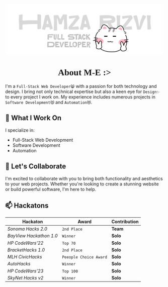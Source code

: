 ![name](https://github.com/mostuselessboy/mostuselessboy/blob/main/txt/header.png?raw=true)
<h1 align="center" style="font-family: cursive;">About M-E :></h1>

I'm a `Full-Stack Web Developer😸` with a passion for both technology and design. I bring not only technical expertise but also a keen eye for `Design✨` to every project I work on. My experience includes numerous projects in `Software Development😾` and `Automation😻`.



## 🔧 What I Work On

I specialize in:

- Full-Stack Web Development
- Software Development
- Automation

## 🤝 Let's Collaborate

I'm excited to collaborate with you to bring both functionality and aesthetics to your web projects. Whether you're looking to create a stunning website or build powerful software, I'm here to help.

## 📫 Hackatons

Hackaton | Award | Contribution
--- | --- | ---
*Sonoma Hacks 2.0* | `2nd Place` | **Team**
*BayView Hackathon 1.0* | `Winner` | **Solo**
*HP CodeWars'22* | `Top 70` | **Solo**
*BracketHacks 1.0* | `2nd Place` | **Solo**
*MLH CivicHacks* | `Peeople Choice Award` | **Solo**
*AutoHacks* | `Winner` | **Solo**
*HP CodeWars'23* | `Top 100` | **Solo**
*SkyNet Hacks v2* | `Winner` | **Solo**
